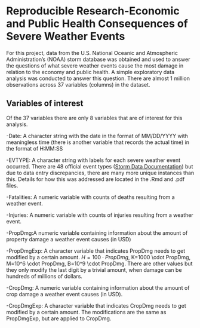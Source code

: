 # Reproducible Research-Economic and Public Health Consequences of Severe Weather Events
For this project, data from the U.S. National Oceanic and Atmospheric Administration’s (NOAA) storm database
was obtained and used to answer the questions of what severe weather events cause the most damage in relation
to the economy and public health. A simple exploratory data analysis was conducted to answer this question. 
There are almost 1 million observations across 37 variables (columns) in the dataset.

## Variables of interest
Of the 37 variables there are only 8 variables that are of interest for this analysis.
  
  -Date: A character string with the date in the format of MM/DD/YYYY with meaningless time
  (there is another variable that records the actual time) in the format of H:MM:SS
  
  -EVTYPE: A character string with labels for each severe weather event occurred. There are 48
  official event types ([Storm Data Documentation](https://d396qusza40orc.cloudfront.net/repdata%2Fpeer2_doc%2Fpd01016005curr.pdf)) but due to data entry discrepancies, there are many more unique instances
  than this. Details for how this was addressed are located in the .Rmd and .pdf files.
  
  -Fatalities: A numeric variable with counts of deaths resulting from a weather event.
  
  -Injuries: A numeric variable with counts of injuries resulting from a weather event.
  
  -PropDmg:A numeric variable containing information about the amount of property damage a 
  weather event causes (in USD)
  
  -PropDmgExp: A character variable that indicates PropDmg needs to get modified by a certain 
  amount. $H=100 \cdot PropDmg$, K=1000 \cdot PropDmg, M=10^6 \cdot PropDmg, B=10^9 \cdot PropDmg. 
  There are other values  but they only modify the last digit by a trivial amount, when damage 
  can be hundreds of millions of dollars.
  
  -CropDmg: A numeric variable containing information about the amount of crop damage a weather
  event causes (in USD).
  
  -CropDmgExp: A character variable that indicates CropDmg needs to get modified by a certain 
  amount. The modifications are the same as PropDmgExp, but are applied to CropDmg.



